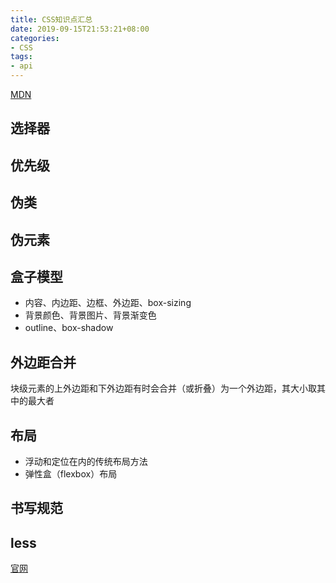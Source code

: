 ```yaml
---
title: CSS知识点汇总
date: 2019-09-15T21:53:21+08:00
categories:
- CSS
tags:
- api
---
```


[MDN](https://developer.mozilla.org/zh-CN/docs/Web/CSS)

## 选择器

## 优先级

## 伪类

## 伪元素

## 盒子模型

- 内容、内边距、边框、外边距、box-sizing
- 背景颜色、背景图片、背景渐变色
- outline、box-shadow

## 外边距合并

块级元素的上外边距和下外边距有时会合并（或折叠）为一个外边距，其大小取其中的最大者

## 布局

- 浮动和定位在内的传统布局方法
- 弹性盒（flexbox）布局

## 书写规范

## less

[官网](http://lesscss.org)